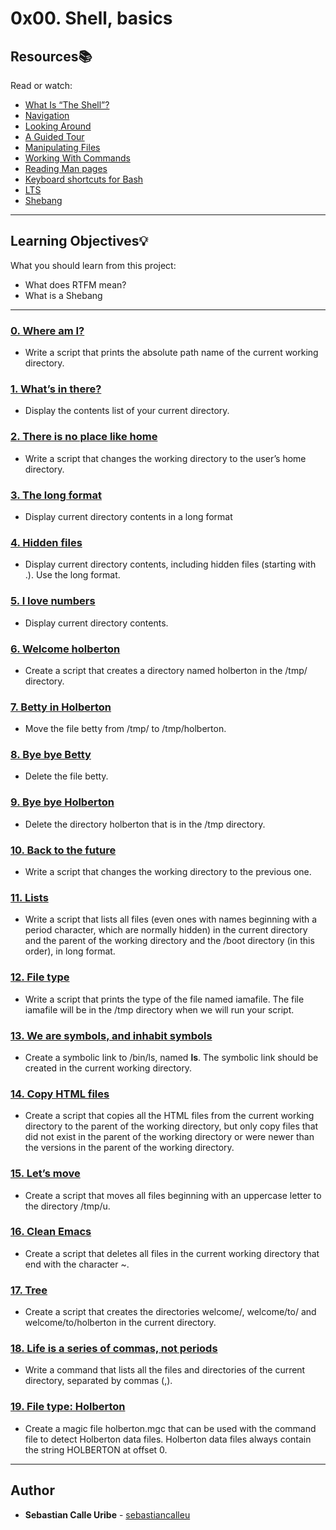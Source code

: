 # 0x00. Shell, basics

## Resources:books:
Read or watch:
* [What Is “The Shell”?](https://intranet.hbtn.io/rltoken/pn2_LGNuA1yFY7zy3CQmig)
* [Navigation](https://intranet.hbtn.io/rltoken/Hh8elGgCpj--6othR7S7GQ)
* [Looking Around](https://intranet.hbtn.io/rltoken/84xsZOempqy5I7ZkueeIsg)
* [A Guided Tour](https://intranet.hbtn.io/rltoken/Jp1c4V3hJiGBuVzYCtnQKw)
* [Manipulating Files](https://intranet.hbtn.io/rltoken/wFwFXKQmSpmxYyvHvCIC-Q)
* [Working With Commands](https://intranet.hbtn.io/rltoken/Aq3NVLBhgnQS6NYtHI8i4w)
* [Reading Man pages](https://intranet.hbtn.io/rltoken/RohkjGiQtMHgPfj0N_k1Bw)
* [Keyboard shortcuts for Bash](https://intranet.hbtn.io/rltoken/0HvJ2B_wSl6Oyshcn-OHrg)
* [LTS](https://wiki.ubuntu.com/LTS)
* [Shebang](https://intranet.hbtn.io/rltoken/ketzZf-802Fb-mSGkyPa4w)

---
## Learning Objectives:bulb:
What you should learn from this project:

* What does RTFM mean?
* What is a Shebang

---

### [0. Where am I?](./0-current_working_directory)
* Write a script that prints the absolute path name of the current working directory.


### [1. What’s in there?](./1-listit)
* Display the contents list of your current directory.


### [2. There is no place like home](./2-bring_me_home)
* Write a script that changes the working directory to the user’s home directory.


### [3. The long format](./3-listfiles)
* Display current directory contents in a long format


### [4. Hidden files](./4-listmorefiles)
* Display current directory contents, including hidden files (starting with .). Use the long format.


### [5. I love numbers](./5-listfilesdigitonly)
* Display current directory contents.


### [6. Welcome holberton](./6-firstdirectory)
* Create a script that creates a directory named holberton in the /tmp/ directory.


### [7. Betty in Holberton](./7-movethatfile)
* Move the file betty from /tmp/ to /tmp/holberton.


### [8. Bye bye Betty](./8-firstdelete)
* Delete the file betty.


### [9. Bye bye Holberton](./9-firstdirdeletion)
* Delete the directory holberton that is in the /tmp directory.


### [10. Back to the future](./10-back)
* Write a script that changes the working directory to the previous one.


### [11. Lists](./11-lists)
* Write a script that lists all files (even ones with names beginning with a period character, which are normally hidden) in the current directory and the parent of the working directory and the /boot directory (in this order), in long format.


### [12. File type](./12-file_type)
* Write a script that prints the type of the file named iamafile. The file iamafile will be in the /tmp directory when we will run your script.


### [13. We are symbols, and inhabit symbols](./13-symbolic_link)
* Create a symbolic link to /bin/ls, named __ls__.
The symbolic link should be created in the current working directory. 


### [14. Copy HTML files](./14-copy_html)
* Create a script that copies all the HTML files from the current working directory to the parent of the working directory, but only copy files that did not exist in the parent of the working directory or were newer than the versions in the parent of the working directory.


### [15. Let’s move](./15-lets_move)
* Create a script that moves all files beginning with an uppercase letter to the directory /tmp/u.


### [16. Clean Emacs](./16-clean_emacs)
* Create a script that deletes all files in the current working directory that end with the character ~.


### [17. Tree](./17-tree)
* Create a script that creates the directories welcome/, welcome/to/ and welcome/to/holberton in the current directory.


### [18. Life is a series of commas, not periods](./18-commas)
* Write a command that lists all the files and directories of the current directory, separated by commas (,).


### [19. File type: Holberton](./holberton.mgc)
* Create a magic file holberton.mgc that can be used with the command file to detect Holberton data files. Holberton data files always contain the string HOLBERTON at offset 0.

---

## Author
* **Sebastian Calle Uribe** - [sebastiancalleu](https://github.com/sebastiancalleu)